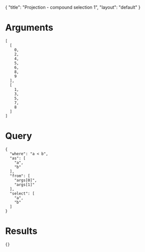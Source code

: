 {
	"title": "Projection - compound selection 1",
	"layout": "default"
}
# Arguments
	[
	  [
	    0, 
	    2, 
	    4, 
	    5, 
	    6, 
	    8, 
	    9
	  ], 
	  [
	    1, 
	    3, 
	    5, 
	    7, 
	    8
	  ]
	]
# Query
	{
	  "where": "a < b", 
	  "as": [
	    "a", 
	    "b"
	  ], 
	  "from": [
	    "args[0]", 
	    "args[1]"
	  ], 
	  "select": [
	    "a", 
	    "b"
	  ]
	}
# Results
	{}
